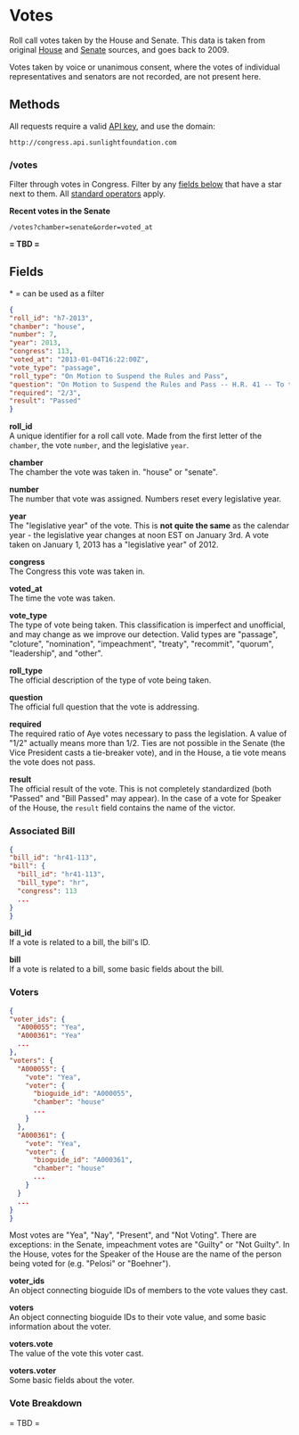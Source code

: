 # Votes

Roll call votes taken by the House and Senate. This data is taken from original [House](http://clerk.house.gov/legislative/legvotes.aspx) and [Senate](http://www.senate.gov/pagelayout/legislative/a_three_sections_with_teasers/votes.htm) sources, and goes back to 2009.

Votes taken by voice or unanimous consent, where the votes of individual representatives and senators are not recorded, are not present here.

## Methods

All requests require a valid [API key](index.html#apikey), and use the domain:

```text
http://congress.api.sunlightfoundation.com
```

### /votes

Filter through votes in Congress. Filter by any [fields below](#fields) that have a star next to them. All [standard operators](index.html#parameters/operators) apply.

**Recent votes in the Senate**

```text
/votes?chamber=senate&order=voted_at
```

**= TBD =**

## Fields

\* = can be used as a filter

```json
{
"roll_id": "h7-2013",
"chamber": "house",
"number": 7,
"year": 2013,
"congress": 113,
"voted_at": "2013-01-04T16:22:00Z",
"vote_type": "passage",
"roll_type": "On Motion to Suspend the Rules and Pass",
"question": "On Motion to Suspend the Rules and Pass -- H.R. 41 -- To temporarily increase the borrowing authority of the Federal Emergency Management Agency for carrying out the National Flood Insurance Program",
"required": "2/3",
"result": "Passed"
}
```

**roll_id**<br/>
A unique identifier for a roll call vote. Made from the first letter of the `chamber`, the vote `number`, and the legislative `year`.

**chamber**<br/>
The chamber the vote was taken in. "house" or "senate".

**number**<br/>
The number that vote was assigned. Numbers reset every legislative year.

**year**<br/>
The "legislative year" of the vote. This is **not quite the same** as the calendar year - the legislative year changes at noon EST on January 3rd. A vote taken on January 1, 2013 has a "legislative year" of 2012.

**congress**<br/>
The Congress this vote was taken in.

**voted_at**<br/>
The time the vote was taken.

**vote_type**<br/>
The type of vote being taken. This classification is imperfect and unofficial, and may change as we improve our detection. Valid types are "passage", "cloture", "nomination", "impeachment", "treaty", "recommit", "quorum", "leadership", and "other".

**roll_type**<br/>
The official description of the type of vote being taken.

**question**<br/>
The official full question that the vote is addressing.

**required**<br/>
The required ratio of Aye votes necessary to pass the legislation. A value of "1/2" actually means more than 1/2. Ties are not possible in the Senate (the Vice President casts a tie-breaker vote), and in the House, a tie vote means the vote does not pass.

**result**<br/>
The official result of the vote. This is not completely standardized (both "Passed" and "Bill Passed" may appear). In the case of a vote for Speaker of the House, the `result` field contains the name of the victor.


### Associated Bill

```json
{
"bill_id": "hr41-113",
"bill": {
  "bill_id": "hr41-113",
  "bill_type": "hr",
  "congress": 113
  ...
}
}
```

**bill_id**<br/>
If a vote is related to a bill, the bill's ID.

**bill**<br/>
If a vote is related to a bill, some basic fields about the bill.

### Voters

```json
{
"voter_ids": {
  "A000055": "Yea",
  "A000361": "Yea"
  ...
},
"voters": {
  "A000055": {
    "vote": "Yea",
    "voter": {
      "bioguide_id": "A000055",
      "chamber": "house"
      ...
    }
  },
  "A000361": {
    "vote": "Yea",
    "voter": {
      "bioguide_id": "A000361",
      "chamber": "house"
      ...
    }
  }
  ...
}
}
```

Most votes are "Yea", "Nay", "Present", and "Not Voting". There are exceptions: in the Senate, impeachment votes are "Guilty" or "Not Guilty". In the House, votes for the Speaker of the House are the name of the person being voted for (e.g. "Pelosi" or "Boehner").

**voter_ids**<br/>
An object connecting bioguide IDs of members to the vote values they cast.

**voters**<br/>
An object connecting bioguide IDs to their vote value, and some basic information about the voter.

**voters.vote**<br/>
The value of the vote this voter cast.

**voters.voter**<br/>
Some basic fields about the voter.

### Vote Breakdown

= TBD =